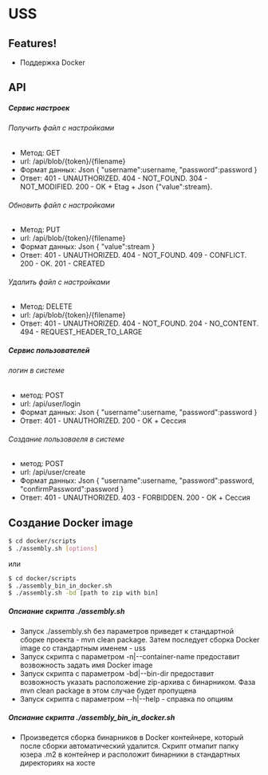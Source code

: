 # USS

## Features!
  - Поддержка Docker

## API
##### Сервис настроек

###### Получить файл с настройками  
 - Метод: GET 
 - url: /api/blob/{token}/{filename}
 - Формат данных: Json { "username":username, "password":password }
 - Ответ: 401 - UNAUTHORIZED. 404 - NOT_FOUND. 304 - NOT_MODIFIED.  200 - OK + Etag + Json {"value":stream}.

###### Обновить файл с настройками  
 - Метод: PUT 
 - url: /api/blob/{token}/{filename}
 - Формат данных: Json { "value":stream }
 - Ответ: 401 - UNAUTHORIZED. 404 - NOT_FOUND. 409 - CONFLICT. 200 - OK. 201 - CREATED

###### Удалить файл с настройками  
 - Метод: DELETE 
 - url: /api/blob/{token}/{filename}
 - Ответ: 401 - UNAUTHORIZED. 404 - NOT_FOUND. 204 - NO_CONTENT. 494 - REQUEST_HEADER_TO_LARGE
 
##### Сервис пользователей 
###### логин в системе 
 - метод: POST
 - url: /api/user/login
 - Формат данных: Json { "username":username, "password":password }
 - Ответ: 401 - UNAUTHORIZED. 200 - OK + Сессия
    
###### Создание пользоваеля в системе
 - метод: POST
 - url: /api/user/create 
 - Формат данных: Json { "username":username, "password":password, "confirmPassword":password }
 - Ответ: 401 - UNAUTHORIZED. 403 - FORBIDDEN. 200 - OK + Сессия

## Создание Docker image

```sh
$ cd docker/scripts
$ ./assembly.sh [options] 
```
 или 
```sh
$ cd docker/scripts
$ ./assembly_bin_in_docker.sh
$ ./assembly.sh -bd [path to zip with bin]
```

##### Опсиание скрипта ./assembly.sh
 - Запуск ./assembly.sh без параметров приведет к стандартной сборке проекта - mvn clean package. 
   Затем последует сборка Docker image со стандартным именем - uss
 - Запуск скрипта с параметром -n|--container-name предоставит возвожность задать имя Docker image
 - Запуск скрипта с параметром -bd|--bin-dir предоставит возвожность указать расположение zip-архива с    бинарником. Фаза mvn clean package в этом случае будет пропущена
 - Запуск скрипта с параметром --h|--help - справка по опциям

##### Опсиание скрипта ./assembly_bin_in_docker.sh
 - Произведется сборка бинарников в Docker контейнере, который после сборки автоматический удалится. Скрипт отмапит папку юзера .m2 в контейнер и расположит бинарники в стандартных директориях на хосте


